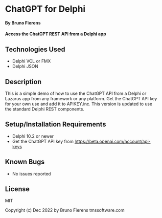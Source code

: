 # ChatGPT for Delphi

#### By Bruno Fierens

#### Access the ChatGPT REST API from a Delphi app

## Technologies Used

* Delphi VCL or FMX
* Delphi JSON

## Description

This is a simple demo of how to use the ChatGPT API from a Delphi or Lazarus app from any framework or any platform. Get the ChatGPT API key for your own use and add it to APIKEY.inc.
This version is updated to use the standard Delphi REST components.

## Setup/Installation Requirements

* Delphi 10.2 or newer
* Get the ChatGPT API key from https://beta.openai.com/account/api-keys 



## Known Bugs

* No issues reported 

## License

MIT

Copyright (c) Dec 2022 by Bruno Fierens tmssoftware.com 
